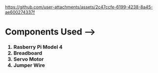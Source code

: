 https://github.com/user-attachments/assets/2c47ccfe-6199-4238-8a45-ae600274337f

<h1> Components Used --></h1>
<h3>
  <ol>
    <li> Rasberry Pi Model 4</li>
    <li> Breadboard </li>
    <li> Servo Motor </li>
    <li> Jumper Wire </li>
  </ol>
</h3>
